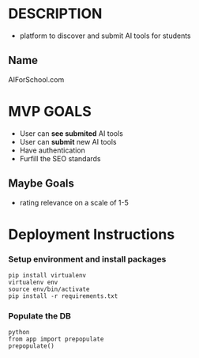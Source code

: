 # DESCRIPTION

- platform to discover and submit AI tools for students

## Name

AIForSchool.com

# MVP GOALS

- User can **see submited** AI tools
- User can **submit** new AI tools
- Have authentication
- Furfill the SEO standards

## Maybe Goals

- rating relevance on a scale of 1-5

# Deployment Instructions
### Setup environment and install packages

```
pip install virtualenv
virtualenv env
source env/bin/activate
pip install -r requirements.txt
```

### Populate the DB
```
python
from app import prepopulate
prepopulate()
```
